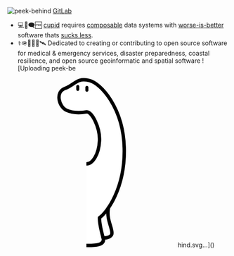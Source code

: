 ![peek-behind](https://github.com/user-attachments/assets/9d503b36-9375-44ff-88f9-8d68413fc946)
[GitLab](https://gitlab.com/jph6366)
- 💻🐧🗨️🆓 
[cupid](https://dannorth.net/cupid-for-joyful-coding/) requires
[composable](https://voltrondata.com/codex/a-new-frontier) data systems with
    [worse-is-better](https://web.stanford.edu/class/archive/cs/cs240/cs240.1236/old//sp2014/readings/worse-is-better.html) software thats [sucks less](https://suckless.org/philosophy/).
- ⚕️🪖🛟🪸🩻🛰️ Dedicated to creating or contributing to open source software for medical & emergency services, disaster preparedness, coastal resilience, and open source geoinformatic and spatial software
![Uploading peek-be<?xml version="1.0" encoding="UTF-8" standalone="no"?>
<!DOCTYPE svg PUBLIC "-//W3C//DTD SVG 1.1//EN" "http://www.w3.org/Graphics/SVG/1.1/DTD/svg11.dtd">
<svg width="384px" height="384px" viewBox="0 0 420 1029" version="1.1" xmlns="http://www.w3.org/2000/svg" xmlns:xlink="http://www.w3.org/1999/xlink" xml:space="preserve" xmlns:serif="http://www.serif.com/" style="fill-rule:evenodd;clip-rule:evenodd;stroke-linejoin:round;stroke-miterlimit:1.5;">
    <g transform="matrix(1,0,0,1,-4063.49,-1311.07)">
        <path d="M4241.1,1833.46L4241.1,2325.21C4241.1,2325.21 4310.89,2337.69 4332.55,2316.56C4354.21,2295.43 4336.18,2279.77 4363.76,2277.35C4391.34,2274.93 4397.37,2275.65 4397.32,2249.91C4397.27,2224.16 4366.32,2112.53 4375.67,2100C4385.03,2087.47 4482.68,1937.72 4472.28,1741.12C4461.89,1544.51 4377.42,1388.5 4300.12,1346.12C4222.83,1303.74 4181.2,1327.05 4165.86,1342.93C4150.51,1358.81 4077.93,1368.14 4078.13,1416.54C4078.32,1464.94 4079.31,1495.13 4148.35,1517.22C4217.39,1539.31 4250.76,1502.02 4265.08,1529.19C4279.4,1556.36 4305.06,1574.54 4317.83,1646.37C4330.6,1718.2 4292.32,1829.63 4241.1,1833.46Z" style="fill:white;"/>
    </g>
    <g transform="matrix(1,0,0,1,-4424.54,-1297.36)">
        <path d="M4602.15,1819.75C4639.69,1819.75 4677.67,1762.97 4681.96,1680.09C4686.25,1597.21 4633.48,1498.14 4603.15,1503.3C4578.97,1507.41 4528.13,1514.53 4481.21,1493.71C4434.3,1472.89 4410.65,1382.81 4471.25,1360.88C4531.86,1338.94 4542.83,1292.96 4621.36,1312.5C4689.41,1329.44 4826.98,1477.77 4833.09,1722.96C4839.21,1968.15 4725.89,2117.56 4681.96,2146.52C4681.21,2187.07 4694.85,2232.29 4704.97,2272.59C4716.68,2319.18 4633.53,2314.97 4602.15,2315.16" style="fill:none;stroke:black;stroke-width:20.83px;"/>
    </g>
    <g transform="matrix(1,0,0,-0.520475,-4433.32,792.418)">
        <path d="M4567.61,1389.35C4567.61,1379.45 4563.43,1371.41 4558.28,1371.41C4553.13,1371.41 4548.94,1379.45 4548.94,1389.35L4548.94,1423.08C4548.94,1432.98 4553.13,1441.01 4558.28,1441.01C4563.43,1441.01 4567.61,1432.98 4567.61,1423.08L4567.61,1389.35Z"/>
    </g>
    <g transform="matrix(1,0,0,-0.520475,-4377.67,797.418)">
        <path d="M4567.61,1389.35C4567.61,1379.45 4563.43,1371.41 4558.28,1371.41C4553.13,1371.41 4548.94,1379.45 4548.94,1389.35L4548.94,1423.08C4548.94,1432.98 4553.13,1441.01 4558.28,1441.01C4563.43,1441.01 4567.61,1432.98 4567.61,1423.08L4567.61,1389.35Z"/>
    </g>
    <g transform="matrix(1,0,0,1,-4063.49,-1311.07)">
        <path d="M4375.67,2100C4360.88,2170.88 4403.48,2227.93 4396.36,2259.68C4391.77,2280.21 4351.5,2287.39 4342.33,2280.01" style="fill:none;stroke:black;stroke-width:20.83px;stroke-linecap:round;"/>
    </g>
</svg>
hind.svg…]()


<!--
**jph6366/jph6366** is a ✨ _special_ ✨ repository because its `README.md` (this file) appears on your GitHub profile.

Here are some ideas to get you started:

-->
